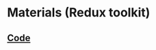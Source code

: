 # Materials (Redux toolkit)

## [Code](https://github.com/vitaliiastakhov/learning-private/issues/31#issuecomment-1868310681)

